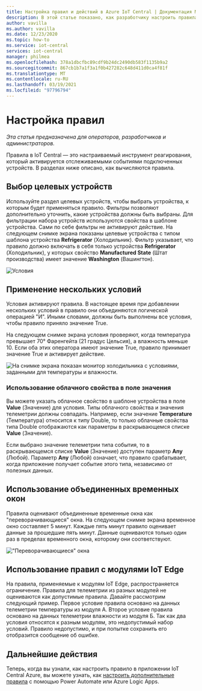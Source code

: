 ```yaml
---
title: Настройка правил и действий в Azure IoT Central | Документация Майкрософт
description: В этой статье показано, как разработчику настроить правила и действия на основе телеметрии в своем приложении Azure IoT Central.
author: vavilla
ms.author: vavilla
ms.date: 12/23/2020
ms.topic: how-to
ms.service: iot-central
services: iot-central
manager: philmea
ms.openlocfilehash: 378a1dbcfbc89cdf9b24dc2490db583f1135b9a2
ms.sourcegitcommit: 867cb1b7a1f3a1f0b427282c648d411d0ca4f81f
ms.translationtype: MT
ms.contentlocale: ru-RU
ms.lasthandoff: 03/19/2021
ms.locfileid: "97796794"
---
```

# <a name="configure-rules"></a>Настройка правил

*Эта статья предназначена для операторов, разработчиков и администраторов.*

Правила в IoT Central — это настраиваемый инструмент реагирования, который активируется отслеживаемыми событиями подключенных устройств. В разделах ниже описано, как вычисляются правила.

## <a name="select-target-devices"></a>Выбор целевых устройств

Используйте раздел целевых устройств, чтобы выбрать устройства, к которым будет применяться правило. Фильтры позволяют дополнительно уточнить, какие устройства должны быть выбраны. Для фильтрации набора устройств используются свойства в шаблоне устройства. Сами по себе фильтры не активируют действие. На следующем снимке экрана показаны целевые устройства с типом шаблона устройства **Refrigerator** (Холодильник). Фильтр указывает, что правило должно включать в себя только устройства **Refrigerator** (Холодильник), у которых свойство **Manufactured State** (Штат производства) имеет значение **Washington** (Вашингтон).

![Условия](media/howto-configure-rules/filters.png)

## <a name="use-multiple-conditions"></a>Применение нескольких условий

Условия активируют правила. В настоящее время при добавлении нескольких условий в правило они объединяются логической операцией "И". Иными словами, должны быть выполнены все условия, чтобы правило приняло значение True.  

На следующем снимке экрана условия проверяют, когда температура превышает 70&deg; Фаренгейта (21 градус Цельсия), а влажность меньше 10. Если оба этих оператора имеют значение True, правило принимает значение True и активирует действие.

![На снимке экрана показан монитор холодильника с условиями, заданными для температуры и влажности.](media/howto-configure-rules/conditions.png)

### <a name="use-a-cloud-property-in-a-value-field"></a>Использование облачного свойства в поле значения

Вы можете указать облачное свойство в шаблоне устройства в поле **Value** (Значение) для условия. Типы облачного свойства и значения телеметрии должны совпадать. Например, если значение **Temperature** (Температура) относится к типу Double, то только облачные свойства типа Double отображаются как параметры в раскрывающемся списке **Value** (Значение).

Если выбрано значение телеметрии типа события, то в раскрывающемся списке **Value** (Значение) доступен параметр **Any** (Любой). Параметр **Any** (Любой) означает, что правило срабатывает, когда приложение получает событие этого типа, независимо от полезных данных.

## <a name="use-aggregate-windowing"></a>Использование объединенных временных окон

Правила оценивают объединенные временные окна как "переворачивающиеся" окна. На следующем снимке экрана временное окно составляет 5 минут. Каждые пять минут правило оценивает данные за прошедшие пять минут. Данные оцениваются только один раз в пределах временного окна, которому они соответствуют.

!["Переворачивающиеся" окна](media/howto-configure-rules/tumbling-window.png)

## <a name="use-rules-with-iot-edge-modules"></a>Использование правил с модулями IoT Edge

На правила, применяемые к модулям IoT Edge, распространяется ограничение. Правила для телеметрии из разных модулей не оцениваются как допустимые правила. Давайте рассмотрим следующий пример. Первое условие правила основано на данных телеметрии температуры из модуля А. Второе условие правила основано на данных телеметрии влажности из модуля Б. Так как два условия относятся к разным модулям, это недопустимый набор условий. Правило недопустимо, и при попытке сохранить его отобразится сообщение об ошибке.

## <a name="next-steps"></a>Дальнейшие действия

Теперь, когда вы узнали, как настроить правило в приложении IoT Central Azure, вы можете узнать, как [настроить дополнительные правила](howto-configure-rules-advanced.md) с помощью Power Automate или Azure Logic Apps.

